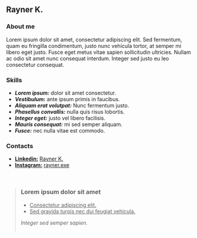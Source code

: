 ## Rayner K.

### **About me**

Lorem ipsum dolor sit amet, consectetur adipiscing elit. Sed fermentum, quam eu fringilla condimentum, justo nunc vehicula tortor, at semper mi libero eget justo. Fusce eget metus vitae sapien sollicitudin ultricies. Nullam ac odio sit amet nunc consequat interdum. Integer sed justo eu leo consectetur consequat.

### **Skills**

- ***Lorem ipsum:*** dolor sit amet consectetur.
- ***Vestibulum:*** ante ipsum primis in faucibus.
- ***Aliquam erat volutpat:*** Nunc fermentum justo.
- ***Phasellus convallis:*** nulla quis risus lobortis.
- ***Integer eget:*** justo vel libero facilisis.
- ***Mauris consequat:*** mi sed semper aliquam.
- ***Fusce:*** nec nulla vitae est commodo.

### **Contacts**

- <ins>**Linkedin:**</ins> [Rayner K.](https://www.linkedin.com/in/rayner-k-86b577294/ "Linkedin")
- <ins>**Instagram:**</ins> [rayner.exe](https://www.instagram.com/rayner.exe/ "Instagram")

&nbsp;
> ### **Lorem ipsum dolor sit amet**
>
> - <ins>Consectetur adipiscing elit.</ins>
> - <ins>Sed gravida turpis nec dui feugiat vehicula.</ins>
>
> *Integer sed semper sapien.*
><br/><br/>